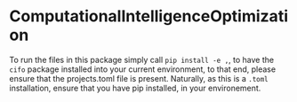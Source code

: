 # ComputationalIntelligenceOptimization

To run the files in this package simply call `pip install -e ,`, to have the `cifo` package installed into your current environment, to that end, please ensure that the projects.toml file is present. Naturally, as this is a `.toml` installation, ensure that you have pip installed, in your environement. 

